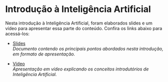 # Introdução à Inteligência Artificial

Nesta introdução à Inteligência Artificial, foram elaborados slides e um vídeo para apresentar essa parte do conteúdo. Confira os links abaixo para acessá-los:

- [Slides](coloque_o_link_aqui)  
  *Documento contendo os principais pontos abordados nesta introdução, em formato de apresentação.*

- [Vídeo](https://unbbr.sharepoint.com/:v:/r/sites/FGA0221-INTELIGNCIAARTIFICIAL-2024_2/Documentos%20Compartilhados/General/03%20-%20Portf%C3%B3lios/Pedro%20Henrique%20Nogueira%20Bragan%C3%A7a%20-%20190094478/Portif%C3%B3lio%201/Gravacao_portifolio_1.mp4?csf=1&web=1&e=uIXTYF&nav=eyJyZWZlcnJhbEluZm8iOnsicmVmZXJyYWxBcHAiOiJTdHJlYW1XZWJBcHAiLCJyZWZlcnJhbFZpZXciOiJTaGFyZURpYWxvZy1MaW5rIiwicmVmZXJyYWxBcHBQbGF0Zm9ybSI6IldlYiIsInJlZmVycmFsTW9kZSI6InZpZXcifX0%3D)  
  *Apresentação em vídeo explicando os conceitos introdutórios de Inteligência Artificial.*

